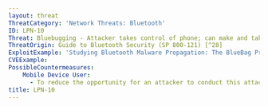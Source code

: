 ```yaml
---
layout: threat
ThreatCategory: 'Network Threats: Bluetooth'
ID: LPN-10
Threat: Bluebugging - Attacker takes control of phone; can make and take calls, listen to phone conversations, read contacts and calendars
ThreatOrigin: Guide to Bluetooth Security (SP 800-121) [^28]
ExploitExample: 'Studying Bluetooth Malware Propagation: The BlueBag Project [^30]'
CVEExample:
PossibleCountermeasures:
    Mobile Device User:
      - To reduce the opportunity for an attacker to conduct this attack, disable Bluetooth on vulnerable (circa 2004) devices when that feature is not in use. [^J-Padgette-1]
title: LPN-10
---
```

